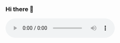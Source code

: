 ### Hi there 👋

<audio controls>
  <source src="/TheDayBeforeYesterday.mp3" type="audio/mp3">
</audio>
